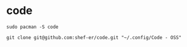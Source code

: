# code

```
sudo pacman -S code

git clone git@github.com:shef-er/code.git "~/.config/Code - OSS"
```
